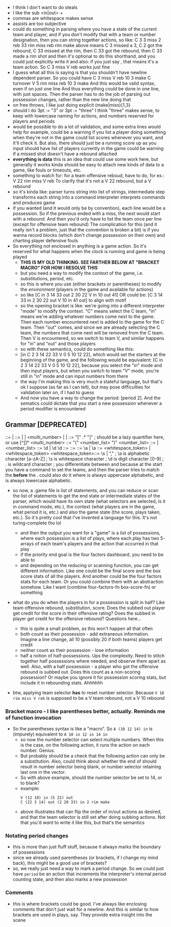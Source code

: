 - I think I don't want to do steals
- I like the <team> sub <in|out> <number>+
- commas are whitespace makes sense
- assists are too subjective
- could do something in parsing where you have a state of the current team and player, and if you don't modify that with a team or number designation, then you can string together actions, so like:
C 3 3 miss 2 reb 33 rim miss reb rim make
above means C 3 missed a 3, C 2 got the rebound, C 33 missed at the rim, then C 33 got the rebound, then C 33 made a rim shot
and then it's optional to do this shorthand, and you could just explicitly write it
and also: if you just say <team>, that means it's a team action. So C 3 miss V reb works just fine
- I guess what all this is saying is that you shouldn't have newline dependent parser.
So you could have
C 3 miss V reb
10 3 make
C turnover
V 5 rim miss reb 10 3 make
And this would be valid syntax, even if on just one line
And thus everything *could* be done in one line, with just spaces. Then the parser has to do the job of parsing out possession changes, rather than the new line doing that
- on free throws, I like just doing explicit (make|miss){1,3}
- should I do
3pt := "3"
or 3pt := "three"
I think "three" makes sense, to keep with lowercase naming for actions, and numbers reserved for players and periods
- would be possible to do a lot of validation, and some extra lines would help
for example, could be a warning if you list a player doing something when they're not in the game
could list scores whenever you want, and it'll check it. But also, there should just be a running score up as you input
should have list of players currently in the game
could be warning if a missed shot doesn't have a rebound attached
- **everything is data**
this is an idea that could use some work here, but generally it works kinda
should be easy to attach new kinds of data to a game, like fouls or timeouts, etc.
- something to watch for: for a team offensive reboud, have to do, for ex.:
V 22 rim miss V reb
To clarify that it's not a V 22 rebound, but a V rebound
- so it's kinda like:
parser turns string into list of strings, intermediate step transforms each string into a command
interpreter interprets commands and produces game
- if you wanted (and it would only be by convention), each line would be a possession. So if the previous ended with a miss, the next would start with a rebound. And then you'd only have to list the team once per line (except for offensive team rebound)
The complication for this (and it really isn't a problem, just that the convention is broken a bit) is if you wanna record blocks (which don't change possession on their own) and charting player defensive fouls
- So everything not enclosed in anything is a game action. So it's reserved for what happens when the clock is running and game is being played
  - **THIS IS MY OLD THINKING. SEE FARTHER BELOW AT "BRACKET MACRO" FOR HOW I RESOLVE THIS**
  - but you need a way to modify the *context* of the game, i.e. substitutions, period, etc.
  - so this is where you use (either brackets or parentheses) to modify the *environment* (players in the game and available for actions)
  - so like [C in 3 14 33 out 2 30 22 V in 10 out 41] OR could be: [C 3 14 33 in 2 30 22 out V 10 in 41 out] to align with <selector> <action> motif
  - so the opening bracket is like: we're going into a different interpreter "mode" to modify the context. "C" means select the C team, "in" means we're adding whatever numbers come next to the game. Then each number encountered next is added to the game for the C team. Then "out" comes, and since we are already selecting the C team, the numbers that come next will be removed from the C team. Then V is encountered, so we switch to team V, and similar happens for "in" and "out" and those players
  - so with these semantics, could do something like this: 
  - [in C 2 3 14 22 33 V 0 5 10 12 22], which would set the starters at the beginning of the game, and the following would be equivalent: [C in 2 3 14 22 33 V 0 5 10 12 22], because you select the "in" mode and then input players, but when you switch to team "V" mode, you're still in "in" mode and can input numbers from there
  - the way I'm making this is very much a stateful language, but that's ok I suppose (as far as I can tell), but may pose difficulties for validation later on, if I had to guess
  - And now you have a way to change the period: [period 2]. And the sematics could dictate that you start a new possession whenever a period modifier is encountered

## Grammar [DEPRECATED]

<file>            ::= <statement> | <statement> <whitespace> <file>
<statement>       ::= <team> | <number> | <multi_number> | <action> | <comment>
<comment>         ::= "[" .* "]" ; should be a lazy quantifier here, or use [^\]]*
<multi_number>    ::= "(" <number_list> ")"
<number_list>     ::= <number> | <number> <whitespace> <number_list>
<number>          ::= \d | \d \d
<team>            ::= <word>
<action>          ::= <word>
<word>            ::= \a | \a <word>
<whitespace>      ::= <whitespace_token> | <whitespace_token> <whitespace>
<whitespace_token>::= \s | ","
; \a is alphabetic character [a-zA-Z]
; \s is whitespace character
; \d is digit character [0-9]
; . is wildcard character
; you differentiate between <action> and <team> because at the start you have a command to set the teams, and then the parser tries to match the <team> **before** the <action>. could also do it where <team> is always uppercase alphabetic, and <action> is always lowercase alphabetic.

- so now, a .game file is list of statements, and you can reduce or scan the list of statements to get the end state or intermediate states of the parser, which would have its own state (what selectors are selected, is it in command mode, etc.), the context (what players are in the game, what period it is, etc.) and also the game state (the score, plays taken, etc.). So it's pretty cool that I've invented a language for this. It's not turing-complete tho lol
  - and then the output you want for a "game" is a list of possessions, where each possession is a list of plays, where each play has two 5-arrays of each team's players and the action that occurred in that play
  - if the priority end goal is the four factors dashboard, you need to be able to 
  - and depending on the reducing or scanning function, you can get different information. Like one could be the final score and the box score stats of all the players. And another could be the four factors stats for each team. Or you could combine them with an abstraction somehow. Like I want (combine four-factors-fn box-score-fn) or something

- what do you do when the players in for a possession is split in half? Like team offensive rebound, substitution, score. Does the subbed out player get credit for the score in their offensive rating? Does the subbed in player get credit for the offensive rebound? Questions here...
  - this is quite a small problem, as this won't happen all that often
  - both count as their possession - add extraneous information. Imagine a line change, all 10 (possibly 20 if both teams) players get credit 
  - neither count as their possession - lose information
  - half a notion of half-possessions. Ups the complexity. Need to stitch together half possessions where needed, and observe them apart as well. Also, with a half possession - a player who got the offensive rebound is subbed out. Does this count as a non-scoring possession? Or maybe you ignore it for possession scoring stats, but include it in rebounding stats. Ahhhhhh
- btw, applying team selector **has** to reset number selector. Because `V 10 rim miss V reb` is supposed to be a V team rebound, not a V 10 rebound

### Bracket macro - I like parentheses better, actually. Reminds me of function invocation
- So the parentheses syntax is like a "macro". So `A (10 12 14) in` is (impurely) equivalent to `A 10 in 12 in 14 in`
  - so now the number selector can select multiple numbers. When this is the case, on the following action, it runs the action on each number. Genius.
  - But probably should be a check that the following action can only be a substitution. Also, could think about whether the end of <macro> <action> should result in number selector being blank, or number selector retaining last one in the vector. 
  - So with above example, should the number selector be set to 14, or to blank?
  - example:
    ```
    V (12 10) in (5 22) out
    C (22 3 14) out (2 20 33) in 2 rim make
    ```
  - above illustrates that can flip the order of in/out actions as desired, and that the team selector is still set after doing subbing actions. Not that you'd *want* to write it like this, but that's the semantics

### Notating period changes
- this is more than just fluff stuff, because it always marks the boundary of possessions
- since we already used parentheses (or brackets, if I change my mind back), this might be a good use of brackets?
- so, we really just need a way to mark a period change. So we could just have `period` be an action that increments the interpreter's internal period counting state, and then also marks a new possession

### Comments
- this is where brackets could be good. I've always like enclosing comments that don't just wait for a newline. And this is similar to how brackets are used in plays, say. They provide extra insight into the scene
